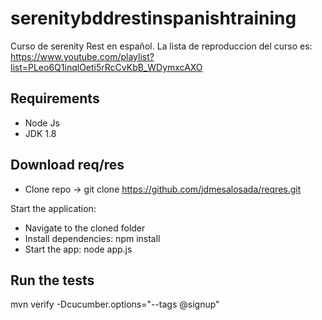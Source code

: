# serenitybddrestinspanishtraining
Curso de serenity Rest en español. La lista de reproduccion del curso es: https://www.youtube.com/playlist?list=PLeo6Q1inqlOeti5rRcCvKbB_WDymxcAXO


## Requirements
- Node Js
- JDK 1.8

## Download req/res
- Clone repo ->  git clone https://github.com/jdmesalosada/reqres.git

Start the application:
- Navigate to the cloned folder
- Install dependencies: npm install
- Start the app: node app.js

## Run the tests
mvn verify -Dcucumber.options="--tags @signup"